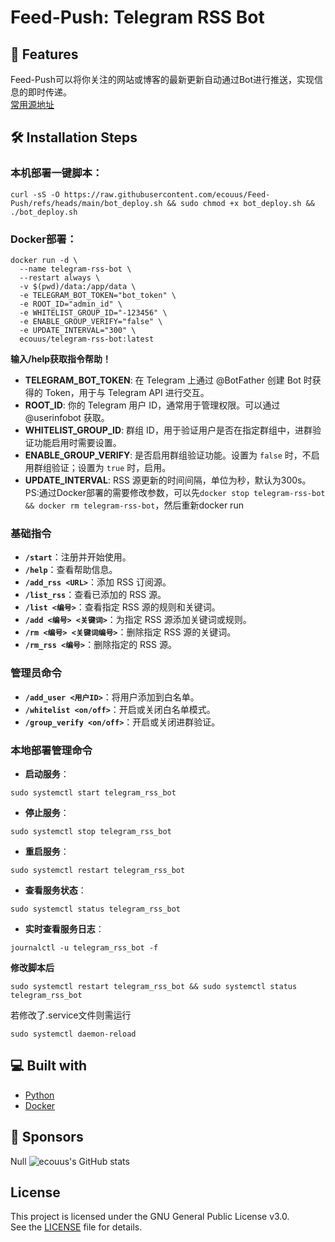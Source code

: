 # Feed-Push: Telegram RSS Bot
## 🧐 Features
Feed-Push可以将你关注的网站或博客的最新更新自动通过Bot进行推送，实现信息的即时传递。  
[常用源地址](https://github.com/weekend-project-space/top-rss-list)
## 🛠️ Installation Steps
### 本机部署一键脚本：
```
curl -sS -O https://raw.githubusercontent.com/ecouus/Feed-Push/refs/heads/main/bot_deploy.sh && sudo chmod +x bot_deploy.sh && ./bot_deploy.sh
```
  
### Docker部署：
```
docker run -d \
  --name telegram-rss-bot \
  --restart always \
  -v $(pwd)/data:/app/data \
  -e TELEGRAM_BOT_TOKEN="bot_token" \
  -e ROOT_ID="admin_id" \
  -e WHITELIST_GROUP_ID="-123456" \
  -e ENABLE_GROUP_VERIFY="false" \
  -e UPDATE_INTERVAL="300" \
  ecouus/telegram-rss-bot:latest
```
**输入/help获取指令帮助！**  
- **TELEGRAM_BOT_TOKEN**: 在 Telegram 上通过 @BotFather 创建 Bot 时获得的 Token，用于与 Telegram API 进行交互。
- **ROOT_ID**: 你的 Telegram 用户 ID，通常用于管理权限。可以通过 @userinfobot 获取。
- **WHITELIST_GROUP_ID**: 群组 ID，用于验证用户是否在指定群组中，进群验证功能启用时需要设置。
- **ENABLE_GROUP_VERIFY**: 是否启用群组验证功能。设置为 `false` 时，不启用群组验证；设置为 `true` 时，启用。
- **UPDATE_INTERVAL**: RSS 源更新的时间间隔，单位为秒，默认为300s。
PS:通过Docker部署的需要修改参数，可以先`docker stop telegram-rss-bot && docker rm telegram-rss-bot`，然后重新docker run  
### 基础指令
- **`/start`**：注册并开始使用。
- **`/help`**：查看帮助信息。
- **`/add_rss <URL>`**：添加 RSS 订阅源。
- **`/list_rss`**：查看已添加的 RSS 源。
- **`/list <编号>`**：查看指定 RSS 源的规则和关键词。
- **`/add <编号> <关键词>`**：为指定 RSS 源添加关键词或规则。
- **`/rm <编号> <关键词编号>`**：删除指定 RSS 源的关键词。
- **`/rm_rss <编号>`**：删除指定的 RSS 源。


### 管理员命令
- **`/add_user <用户ID>`**：将用户添加到白名单。
- **`/whitelist <on/off>`**：开启或关闭白名单模式。
- **`/group_verify <on/off>`**：开启或关闭进群验证。  

### 本地部署管理命令
- **启动服务**：
```
sudo systemctl start telegram_rss_bot
```
- **停止服务**：
```
sudo systemctl stop telegram_rss_bot
```
- **重启服务**：
```
sudo systemctl restart telegram_rss_bot
```
- **查看服务状态**：
```
sudo systemctl status telegram_rss_bot
```
- **实时查看服务日志**：
```
journalctl -u telegram_rss_bot -f
```
**修改脚本后**
```
sudo systemctl restart telegram_rss_bot && sudo systemctl status telegram_rss_bot
```
若修改了.service文件则需运行
```
sudo systemctl daemon-reload
```
## 💻 Built with
- [Python](https://www.python.org/)
- [Docker](https://www.docker.com/)
## 🙇 Sponsors  
Null
![ecouus's GitHub stats](https://github-readme-stats.vercel.app/api?username=ecouus&show_icons=true)  
## License
This project is licensed under the GNU General Public License v3.0.  
See the [LICENSE](LICENSE) file for details.
